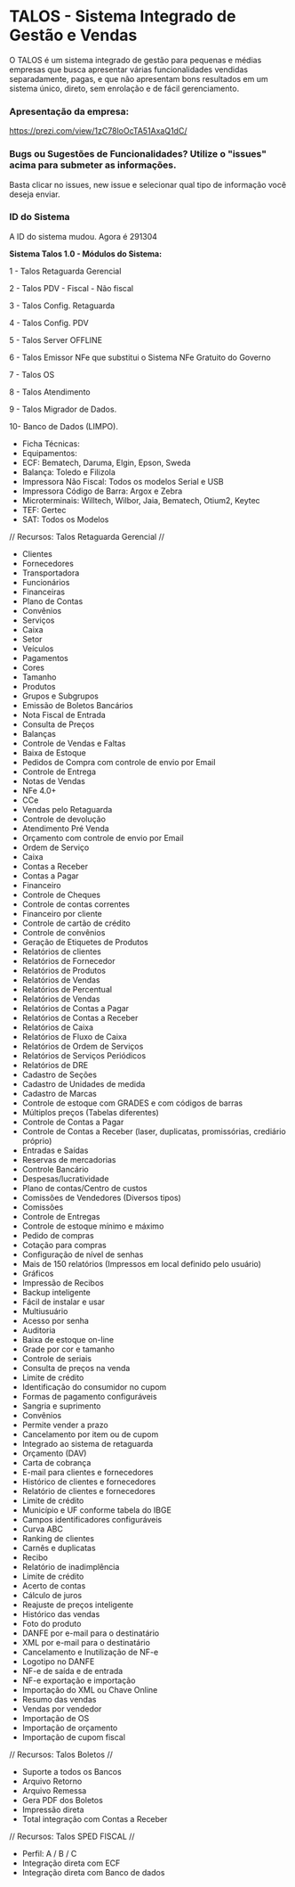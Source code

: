 


# TALOS - Sistema Integrado de Gestão e Vendas #


O TALOS é um sistema integrado de gestão para pequenas e médias empresas que busca apresentar várias funcionalidades vendidas separadamente, pagas, e que não apresentam bons resultados em um sistema único, direto, sem enrolação e de fácil gerenciamento.

### Apresentação da empresa: ###
https://prezi.com/view/1zC78loOcTA51AxaQ1dC/

### Bugs ou Sugestões de Funcionalidades? Utilize o "issues" acima para submeter as informações. ###
Basta clicar no issues, new issue e selecionar qual tipo de informação você deseja enviar.

### ID do Sistema ###
A ID do sistema mudou. Agora é 291304

**Sistema Talos 1.0 - 
Módulos do Sistema:**

 1 - Talos Retaguarda Gerencial 
 
 2 - Talos PDV - Fiscal - Não fiscal
 
 3 - Talos Config. Retaguarda
 
 4 - Talos Config. PDV
 
 5 - Talos Server OFFLINE
 
 6 - Talos Emissor NFe que substitui o Sistema NFe Gratuito do Governo
 
 7 - Talos OS
 
 8 - Talos Atendimento
 
 9 - Talos Migrador de Dados.
 
 10- Banco de Dados (LIMPO).

* Ficha Técnicas:
* Equipamentos:
* ECF: Bematech, Daruma, Elgin, Epson, Sweda
* Balança: Toledo e Filizola
* Impressora Não Fiscal: Todos os modelos Serial e USB
* Impressora Código de Barra: Argox e Zebra
* Microterminais: Willtech, Wilbor, Jaia, Bematech, Otium2, Keytec
* TEF: Gertec
* SAT: Todos os Modelos

// Recursos: Talos Retaguarda Gerencial //
- Clientes
- Fornecedores
- Transportadora
- Funcionários
- Financeiras
- Plano de Contas
- Convênios
- Serviços
- Caixa
- Setor
- Veículos
- Pagamentos
- Cores
- Tamanho
- Produtos
- Grupos e Subgrupos
- Emissão de Boletos Bancários
- Nota Fiscal de Entrada
- Consulta de Preços
- Balanças
- Controle de Vendas e Faltas
- Baixa de Estoque
- Pedidos de Compra com controle de envio por Email
- Controle de Entrega
- Notas de Vendas
- NFe 4.0+
- CCe
- Vendas pelo Retaguarda
- Controle de devolução
- Atendimento Pré Venda
- Orçamento com controle de envio por Email
- Ordem de Serviço
- Caixa
- Contas a Receber
- Contas a Pagar
- Financeiro
- Controle de Cheques
- Controle de contas correntes
- Financeiro por cliente
- Controle de cartão de crédito
- Controle de convênios
- Geração de Etiquetes de Produtos
- Relatórios de clientes
- Relatórios de Fornecedor
- Relatórios de Produtos
- Relatórios de Vendas
- Relatórios de Percentual
- Relatórios de Vendas
- Relatórios de Contas a Pagar
- Relatórios de Contas a Receber
- Relatórios de Caixa
- Relatórios de Fluxo de Caixa
- Relatórios de Ordem de Serviços
- Relatórios de Serviços Periódicos
- Relatórios de DRE
- Cadastro de Seções
- Cadastro de Unidades de medida
- Cadastro de Marcas 
- Controle de estoque com GRADES e com códigos de barras
- Múltiplos preços (Tabelas diferentes) 
- Controle de Contas a Pagar
- Controle de Contas a Receber (laser, duplicatas, promissórias, crediário próprio) 
- Entradas e Saídas
- Reservas de mercadorias 
- Controle Bancário
- Despesas/lucratividade
- Plano de contas/Centro de custos
- Comissões de Vendedores (Diversos tipos) 
- Comissões
- Controle de Entregas
- Controle de estoque mínimo e máximo 
- Pedido de compras
- Cotação para compras
- Configuração de nível de senhas
- Mais de 150 relatórios (Impressos em local definido pelo usuário)
- Gráficos 
- Impressão de Recibos 
- Backup inteligente
- Fácil de instalar e usar
- Multiusuário
- Acesso por senha
- Auditoria
- Baixa de estoque on-line
- Grade por cor e tamanho
- Controle de seriais
- Consulta de preços na venda
- Limite de crédito
- Identificação do consumidor no cupom
- Formas de pagamento configuráveis
- Sangria e suprimento
- Convênios
- Permite vender a prazo
- Cancelamento por item ou de cupom
- Integrado ao sistema de retaguarda
- Orçamento (DAV)
- Carta de cobrança
- E-mail para clientes e fornecedores
- Histórico de clientes e fornecedores
- Relatório de clientes e fornecedores
- Limite de crédito
- Município e UF conforme tabela do IBGE
- Campos identificadores configuráveis
- Curva ABC
- Ranking de clientes
- Carnês e duplicatas
- Recibo
- Relatório de inadimplência
- Limite de crédito
- Acerto de contas
- Cálculo de juros
- Reajuste de preços inteligente
- Histórico das vendas
- Foto do produto
- DANFE por e-mail para o destinatário
- XML por e-mail para o destinatário
- Cancelamento e Inutilização de NF-e
- Logotipo no DANFE
- NF-e de saída e de entrada
- NF-e exportação e importação
- Importação do XML ou Chave Online
- Resumo das vendas
- Vendas por vendedor
- Importação de OS
- Importação de orçamento
- Importação de cupom fiscal

// Recursos: Talos Boletos //
* Suporte a todos os Bancos
* Arquivo Retorno
* Arquivo Remessa
* Gera PDF dos Boletos
* Impressão direta
* Total integração com Contas a Receber

// Recursos: Talos SPED FISCAL //
* Perfil: A / B / C
* Integração direta com ECF
* Integração direta com Banco de dados



